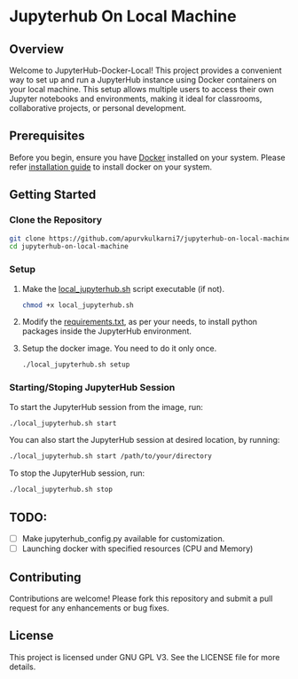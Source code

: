 # Jupyterhub On Local Machine

## Overview

Welcome to JupyterHub-Docker-Local! This project provides a convenient way to set up and run a JupyterHub instance using Docker containers on your local machine. This setup allows multiple users to access their own Jupyter notebooks and environments, making it ideal for classrooms, collaborative projects, or personal development.

## Prerequisites

Before you begin, ensure you have [Docker]() installed on your system. Please refer [installation guide](https://docs.docker.com/get-docker/) to install docker on your system.


## Getting Started
### Clone the Repository

```bash
git clone https://github.com/apurvkulkarni7/jupyterhub-on-local-machine.git
cd jupyterhub-on-local-machine
```

### Setup

1. Make the [local_jupyterhub.sh](./local_jupyterhub.sh) script executable (if not).

    ```bash
    chmod +x local_jupyterhub.sh
    ```
2. Modify the [requirements.txt](./requirements.txt), as per your needs, to install python packages inside the JupyterHub environment.
3. Setup the docker image. You need to do it only once.
    ```bash
    ./local_jupyterhub.sh setup
    ```

### Starting/Stoping JupyterHub Session

To start the JupyterHub session from the image, run:
```bash
./local_jupyterhub.sh start
```

You can also start the JupyterHub session at desired location, by running:
```bash
./local_jupyterhub.sh start /path/to/your/directory
```

To stop the JupyterHub session, run:
```bash
./local_jupyterhub.sh stop
```

## TODO:
- [ ] Make jupyterhub_config.py available for customization.
- [ ] Launching docker with specified resources (CPU and Memory)

## Contributing

Contributions are welcome! Please fork this repository and submit a pull request for any enhancements or bug fixes.

## License

This project is licensed under GNU GPL V3. See the LICENSE file for more details.